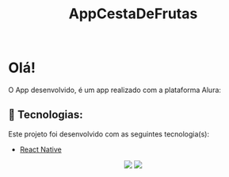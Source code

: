 <div align="center">
  <h1>AppCestaDeFrutas</h1> 
</div>
</br>

# Olá!<br/>
O App desenvolvido, é um app realizado com a plataforma Alura:

## 🚀 Tecnologias:
Este projeto foi desenvolvido com as seguintes tecnologia(s):
* [React Native](https://reactnative.dev/)

<div align="center">
  <img src="https://user-images.githubusercontent.com/62814299/146663933-9c9086ef-e47f-4fac-81af-a3c389b22632.png"/>
  <img src="https://user-images.githubusercontent.com/62814299/146663935-99e26091-2171-4926-98ca-836f8f3d3cce.png"/>
</div>

